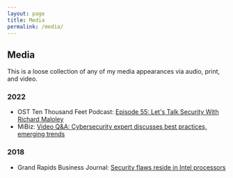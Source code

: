 ```yaml
---
layout: page
title: Media
permalink: /media/
---
```

## Media

This is a loose collection of any of my media appearances via audio, print, and video. 

### 2022

- OST Ten Thousand Feet Podcast: [Episode 55: Let's Talk Security With Richard Maloley](https://www.ostusa.com/podcast/episode-55-lets-talk-security-with-richard-maloley/)
- MiBiz: [Video Q&A: Cybersecurity expert discusses best practices, emerging trends
](https://mibiz.com/sections/small-business/q-a-cybersecurity-expert-discusses-best-practices-emerging-trends)

### 2018

- Grand Rapids Business Journal: [Security flaws reside in Intel processors](https://grbj.com/news/security-flaws-reside-in-intel-processors/)

